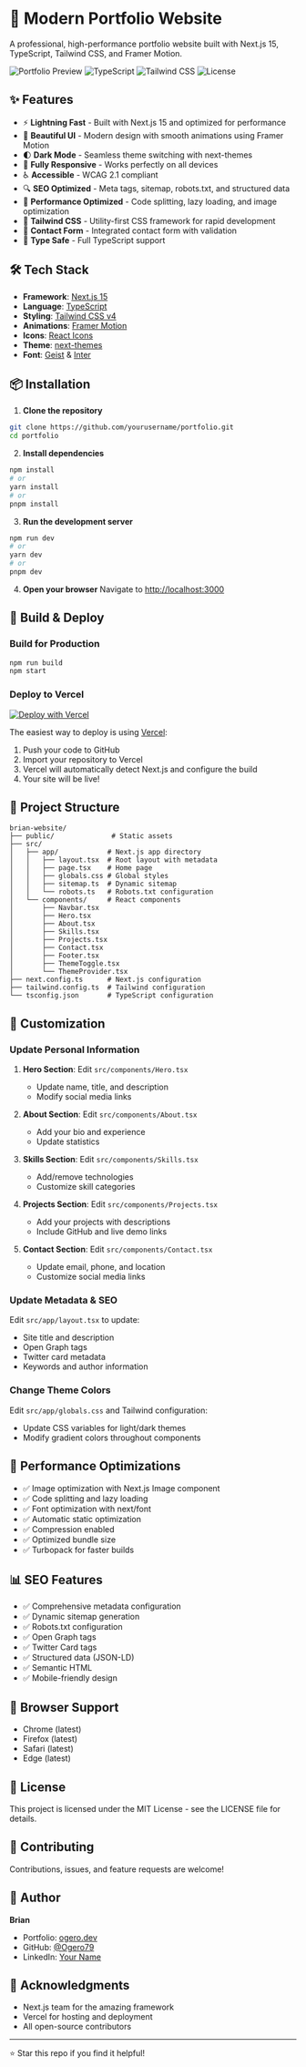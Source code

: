 # 🚀 Modern Portfolio Website

A professional, high-performance portfolio website built with Next.js 15, TypeScript, Tailwind CSS, and Framer Motion.

![Portfolio Preview](https://img.shields.io/badge/Next.js-15.5.5-black?logo=next.js)
![TypeScript](https://img.shields.io/badge/TypeScript-5.0-blue?logo=typescript)
![Tailwind CSS](https://img.shields.io/badge/Tailwind-4.0-38bdf8?logo=tailwind-css)
![License](https://img.shields.io/badge/License-MIT-green)

## ✨ Features

- ⚡ **Lightning Fast** - Built with Next.js 15 and optimized for performance
- 🎨 **Beautiful UI** - Modern design with smooth animations using Framer Motion
- 🌓 **Dark Mode** - Seamless theme switching with next-themes
- 📱 **Fully Responsive** - Works perfectly on all devices
- ♿ **Accessible** - WCAG 2.1 compliant
- 🔍 **SEO Optimized** - Meta tags, sitemap, robots.txt, and structured data
- 🚀 **Performance Optimized** - Code splitting, lazy loading, and image optimization
- 💅 **Tailwind CSS** - Utility-first CSS framework for rapid development
- 📧 **Contact Form** - Integrated contact form with validation
- 🎯 **Type Safe** - Full TypeScript support

## 🛠️ Tech Stack

- **Framework**: [Next.js 15](https://nextjs.org/)
- **Language**: [TypeScript](https://www.typescriptlang.org/)
- **Styling**: [Tailwind CSS v4](https://tailwindcss.com/)
- **Animations**: [Framer Motion](https://www.framer.com/motion/)
- **Icons**: [React Icons](https://react-icons.github.io/react-icons/)
- **Theme**: [next-themes](https://github.com/pacocoursey/next-themes)
- **Font**: [Geist](https://vercel.com/font) & [Inter](https://fonts.google.com/specimen/Inter)

## 📦 Installation

1. **Clone the repository**
```bash
git clone https://github.com/yourusername/portfolio.git
cd portfolio
```

2. **Install dependencies**
```bash
npm install
# or
yarn install
# or
pnpm install
```

3. **Run the development server**
```bash
npm run dev
# or
yarn dev
# or
pnpm dev
```

4. **Open your browser**
Navigate to [http://localhost:3000](http://localhost:3000)

## 🚀 Build & Deploy

### Build for Production
```bash
npm run build
npm start
```

### Deploy to Vercel
[![Deploy with Vercel](https://vercel.com/button)](https://vercel.com/new/clone?repository-url=https://github.com/yourusername/portfolio)

The easiest way to deploy is using [Vercel](https://vercel.com):
1. Push your code to GitHub
2. Import your repository to Vercel
3. Vercel will automatically detect Next.js and configure the build
4. Your site will be live!

## 📁 Project Structure

```
brian-website/
├── public/              # Static assets
├── src/
│   ├── app/            # Next.js app directory
│   │   ├── layout.tsx  # Root layout with metadata
│   │   ├── page.tsx    # Home page
│   │   ├── globals.css # Global styles
│   │   ├── sitemap.ts  # Dynamic sitemap
│   │   └── robots.ts   # Robots.txt configuration
│   └── components/     # React components
│       ├── Navbar.tsx
│       ├── Hero.tsx
│       ├── About.tsx
│       ├── Skills.tsx
│       ├── Projects.tsx
│       ├── Contact.tsx
│       ├── Footer.tsx
│       ├── ThemeToggle.tsx
│       └── ThemeProvider.tsx
├── next.config.ts      # Next.js configuration
├── tailwind.config.ts  # Tailwind configuration
└── tsconfig.json       # TypeScript configuration
```

## 🎨 Customization

### Update Personal Information

1. **Hero Section**: Edit `src/components/Hero.tsx`
   - Update name, title, and description
   - Modify social media links

2. **About Section**: Edit `src/components/About.tsx`
   - Add your bio and experience
   - Update statistics

3. **Skills Section**: Edit `src/components/Skills.tsx`
   - Add/remove technologies
   - Customize skill categories

4. **Projects Section**: Edit `src/components/Projects.tsx`
   - Add your projects with descriptions
   - Include GitHub and live demo links

5. **Contact Section**: Edit `src/components/Contact.tsx`
   - Update email, phone, and location
   - Customize social media links

### Update Metadata & SEO

Edit `src/app/layout.tsx` to update:
- Site title and description
- Open Graph tags
- Twitter card metadata
- Keywords and author information

### Change Theme Colors

Edit `src/app/globals.css` and Tailwind configuration:
- Update CSS variables for light/dark themes
- Modify gradient colors throughout components

## 🔧 Performance Optimizations

- ✅ Image optimization with Next.js Image component
- ✅ Code splitting and lazy loading
- ✅ Font optimization with next/font
- ✅ Automatic static optimization
- ✅ Compression enabled
- ✅ Optimized bundle size
- ✅ Turbopack for faster builds

## 📊 SEO Features

- ✅ Comprehensive metadata configuration
- ✅ Dynamic sitemap generation
- ✅ Robots.txt configuration
- ✅ Open Graph tags
- ✅ Twitter Card tags
- ✅ Structured data (JSON-LD)
- ✅ Semantic HTML
- ✅ Mobile-friendly design

## 🎯 Browser Support

- Chrome (latest)
- Firefox (latest)
- Safari (latest)
- Edge (latest)

## 📄 License

This project is licensed under the MIT License - see the LICENSE file for details.

## 🤝 Contributing

Contributions, issues, and feature requests are welcome!

## 👤 Author

**Brian**
- Portfolio: [ogero.dev](https://ogero.dev)
- GitHub: [@Ogero79](https://github.com/Ogero79)
- LinkedIn: [Your Name](https://linkedin.com/in/yourname)

## 🙏 Acknowledgments

- Next.js team for the amazing framework
- Vercel for hosting and deployment
- All open-source contributors

---

⭐ Star this repo if you find it helpful!
